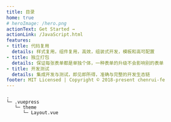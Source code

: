 ```yaml
---
title: 目录
home: true
# heroImage: /hero.png
actionText: Get Started →
actionLink: /JavaScript.html
features:
- title: 代码复用
  details: 样式复用，组件复用，高效，组装式开发，模板和高可配置
- title: 独立打包
  details: 保证每张表单都是单独个体，一种表单的升级不会影响别的表单
- title: 开发测试
  details: 集成开发与测试，即见即所得，准确与完整的开发生态链
footer: MIT Licensed | Copyright © 2018-present chenrui-fe
---
```


```
.
└─ .vuepress      
   └─ theme
      └─ Layout.vue
```      

